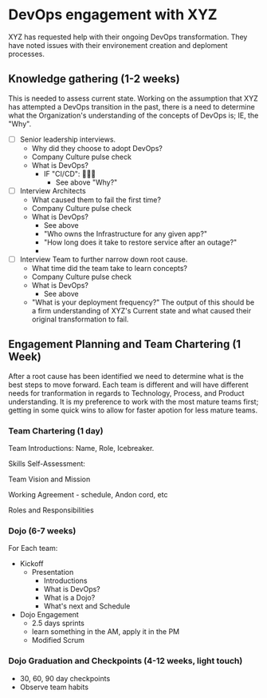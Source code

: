 # DevOps engagement with XYZ
XYZ has requested help with their ongoing DevOps transformation. They have noted issues with their environement creation and deploment processes. 

## Knowledge gathering (1-2 weeks)
This is needed to assess current state. Working on the assumption that XYZ has attempted a DevOps transition in the past, there is a need to determine what the Organization's understanding of the concepts of DevOps is; IE, the "Why".
- [ ] Senior leadership interviews.
    - Why did they choose to adopt DevOps?
    - Company Culture pulse check
    - What is DevOps?
        - IF "CI/CD": :triangular_flag_on_post::triangular_flag_on_post::triangular_flag_on_post:
            - See above "Why?"
- [ ] Interview Architects
    - What caused them to fail the first time?
    - Company Culture pulse check
    - What is DevOps?
        - See above
        - "Who owns the Infrastructure for any given app?"
        - "How long does it take to restore service after an outage?"
        - 
- [ ] Interview Team to further narrow down root cause.
    - What time did the team take to learn concepts?
    - Company Culture pulse check
    - What is DevOps?
        - See above
     - "What is your deployment frequency?"
The output of this should be a firm understanding of XYZ's Current state and what caused their original transformation to fail. 

## Engagement Planning and Team Chartering (1 Week)

After a root cause has been identified we need to determine what is the best steps to move forward. Each team is different and will have different needs for tranformation in regards to Technology, Process, and Product understanding. It is my preference to work with the most mature teams first; getting in some quick wins to allow for faster apotion for less mature teams. 

### Team Chartering (1 day)

Team Introductions: Name, Role, Icebreaker.

Skills Self-Assessment:

Team Vision and Mission

Working Agreement - schedule, Andon cord, etc

Roles and Responsibilities

### Dojo (6-7 weeks)
For Each team:
- Kickoff
   - Presentation
       - Introductions
       - What is DevOps?
       - What is a Dojo?
       - What's next and Schedule
- Dojo Engagement
    - 2.5 days sprints
    - learn something in the AM, apply it in the PM
    - Modified  Scrum
### Dojo Graduation and Checkpoints (4-12 weeks, light touch)
- 30, 60, 90 day checkpoints
- Observe team habits
